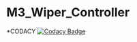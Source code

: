# M3_Wiper_Controller

 *CODACY
[![Codacy Badge](https://app.codacy.com/project/badge/Grade/28c6337ceb4c4ca68f7547fc760bb8f3)](https://www.codacy.com/gh/Kanish1403200/M3_Wiper_Controller/dashboard?utm_source=github.com&amp;utm_medium=referral&amp;utm_content=Kanish1403200/M3_Wiper_Controller&amp;utm_campaign=Badge_Grade)

